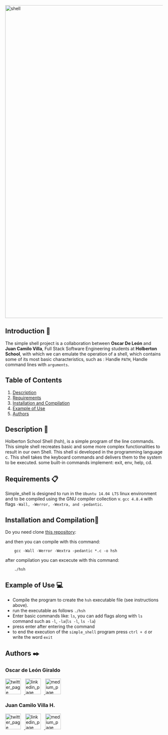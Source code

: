 <img src="https://pbs.twimg.com/media/EfpJUkaXkAAwhhT?format=jpg&name=900x900" alt="shell" width="1000">


## Introduction 🚀

The simple shell project is a collaboration between **Oscar De León** and **Juan Camilo Villa**, Full Stack Software Engineering students at **Holberton School**, with which we can emulate the operation of a shell, which contains some of its most basic characteristics, such as : Handle `PATH`, Handle command lines with `arguments`.

## Table of Contents
1. [Description](#description-)
2. [Requirements](#requirements-)
3. [Installation and Compilation](#installation-and-compilation)
4. [Example of Use](#example-of-use-)
5. [Authors](#authors-%EF%B8%8F)

## Description 📖

Holberton School Shell (hsh), is a simple program of the line commands. This simple shell recreates basic and some more complex functionalities to result in our own Shell. This shell si developed in the programming language c. This shell takes the keyboard commands and delivers them to the system to be executed. some built-in commands implement: exit, env, help, cd.

## Requirements 📋

Simple_shell is designed to run in the `Ubuntu 14.04 LTS` linux environment and to be compiled using the GNU compiler collection v. `gcc 4.8.4` with flags `-Wall, -Werror, -Wextra, and -pedantic`.

## Installation and Compilation🔧

Do you need clone [this repository](https://github.com/jcamilovillah/simple_shell):

and then you can compile with this command:
```
	gcc -Wall -Werror -Wextra -pedantic *.c -o hsh
```
after compilation you can excecute with this command:
```
	./hsh
```

## Example of Use 💻

* Compile the program to create the `hsh` executable file (see instructions above).
* run the executable as follows `./hsh`
* Enter basic commands like: `ls`, you can add flags along with `ls` command such as `-l`, `-la`(`ls -l`, `ls -la`)
* press enter after entering the command
* to end the execution of the `simple_shell` program press `ctrl + d` or write the word `exit`

## Authors ✒️

<p align="left">
    <h3 align="left"> Oscar de León Giraldo </h3>
      <p align="left">
	   </a>
		<p align="left">
        <a href="https://twitter.com/oscardeleon95" target="_blank">
            <img alt="twitter_page" src="https://github.com/gedafu/readme-template/blob/master/images/twitter.png" style="float: center; margin-right: 10px" height="50" width="50">
        </a>
        <a href="https://www.linkedin.com/in/oscar-javier-de-le%C3%B3n-giraldo-aa712515b/" target="_blank">
            <img alt="linkedin_page" src="https://github.com/gedafu/readme-template/blob/master/images/linkedin.png" style="float: center; margin-right: 10px" height="50"  width="50">
        </a>
        <a href="https://medium.com/@1839" target="_blank">
            <img alt="medium_page" src="https://github.com/gedafu/readme-template/blob/master/images/medium.png" style="float: center; margin-right: 10px" height="50" width="50">
			</a>
			<h3 align="left">Juan Camilo Villa H. </h3>
      		<p align="left">
	   		</a>
			<p align="left">
        <a href="https://twitter.com/jcamilovillah" target="_blank">
            <img alt="twitter_page" src="https://github.com/gedafu/readme-template/blob/master/images/twitter.png" style="float: center; margin-right: 10px" height="50" width="50">
        </a>
        <a href="https://www.linkedin.com/in/juan-camilo-villa-3450aa1b0/" target="_blank">
            <img alt="linkedin_page" src="https://github.com/gedafu/readme-template/blob/master/images/linkedin.png" style="float: center; margin-right: 10px" height="50"  width="50">
        </a>
        <a href="https://medium.com/@juancamilovilla" target="_blank">
            <img alt="medium_page" src="https://github.com/gedafu/readme-template/blob/master/images/medium.png" style="float: center; margin-right: 10px" height="50" width="50">
			 </a>
</p>
